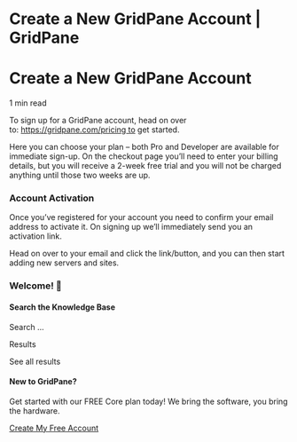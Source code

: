 # Create a New GridPane Account | GridPane

# Create a New GridPane Account

 

1 min read 

To sign up for a GridPane account, head on over to: https://gridpane.com/pricing to get started.

Here you can choose your plan – both Pro and Developer are available for immediate sign-up. On the checkout page you’ll need to enter your billing details, but you will receive a 2-week free trial and you will not be charged anything until those two weeks are up.

### Account Activation

Once you’ve registered for your account you need to confirm your email address to activate it. On signing up we’ll immediately send you an activation link.

Head on over to your email and click the link/button, and you can then start adding new servers and sites.

### Welcome! 🙂

 

 

#### Search the Knowledge Base

Search ...

 Results

See all results

#### New to GridPane?

Get started with our FREE Core plan today! We bring the software, you bring the hardware.

[Create My Free Account](https://gridpane.com/checkout/?plan=core)

